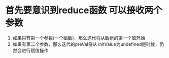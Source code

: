 # 首先要意识到reduce函数 可以接收两个参数
1. 如果只有第一个参数(一个函数)，那么迭代将从数组的第一个值开始
2. 如果有第二个参数，那么迭代的preVal将从
initValue为undefined是时候，仍然会进行赋值操作